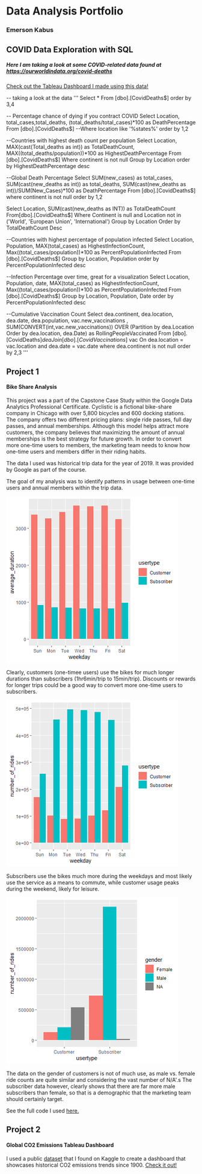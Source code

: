 # Data Analysis Portfolio
### Emerson Kabus

## COVID Data Exploration with SQL

 ##### Here I am taking a look at some COVID-related data found at https://ourworldindata.org/covid-deaths
 
 [Check out the Tableau Dashboard I made using this data!](https://public.tableau.com/views/COVIDDashboard_16797769219990/Dashboard1?:language=en-US&publish=yes&:display_count=n&:origin=viz_share_link)

-- taking a look at the data
''' 
Select *
From [dbo].[CovidDeaths$] 
order by 3,4

-- Percentage chance of dying if you contract COVID
Select Location, total_cases,total_deaths, (total_deaths/total_cases)*100 as DeathPercentage
From [dbo].[CovidDeaths$]
--Where location like '%states%'
order by 1,2


--Countries with highest death count per population
Select Location, MAX(cast(Total_deaths as int)) as TotalDeathCount, MAX((total_deaths/population))*100 as HighestDeathPercentage
From [dbo].[CovidDeaths$]
Where continent is not null 
Group by Location
order by HighestDeathPercentage desc


--Global Death Percentage
Select SUM(new_cases) as total_cases, SUM(cast(new_deaths as int)) as total_deaths, SUM(cast(new_deaths as int))/SUM(New_Cases)*100 as DeathPercentage
From [dbo].[CovidDeaths$]
where continent is not null 
order by 1,2

Select Location, SUM(cast(new_deaths as INT)) as TotalDeathCount
From[dbo].[CovidDeaths$]
Where Continent is null 
and Location not in ('World', 'European Union', 'International')
Group by Location
Order by TotalDeathCount Desc

--Countries with highest percentage of population infected
Select Location, Population, MAX(total_cases) as HighestInfectionCount,  Max((total_cases/population))*100 as PercentPopulationInfected
From [dbo].[CovidDeaths$]
Group by Location, Population
order by PercentPopulationInfected desc

--Infection Percentage over time, great for a visualization
Select Location, Population, date, MAX(total_cases) as HighestInfectionCount,  Max((total_cases/population))*100 as PercentPopulationInfected
From [dbo].[CovidDeaths$]
Group by Location, Population, Date
order by PercentPopulationInfected desc

--Cumulative Vaccination Count
Select dea.continent, dea.location, dea.date, dea.population, vac.new_vaccinations
, SUM(CONVERT(int,vac.new_vaccinations)) OVER (Partition by dea.Location Order by dea.location, dea.Date) as RollingPeopleVaccinated
From [dbo].[CovidDeaths$] dea
Join [dbo].[CovidVaccinations$] vac
	On dea.location = vac.location
	and dea.date = vac.date
where dea.continent is not null 
order by 2,3
'''
## Project 1 
#### Bike Share Analysis

This project was a part of the Capstone Case Study within the Google Data Analytics Professional Certificate. Cyclistic is a fictional bike-share company in Chicago with over 5,800 bicycles and 600 docking stations. The company offers two different pricing plans: single ride passes, full day passes, and annual memberships. Although this model helps attract more customers, the company believes that maximizing the amount of annual memberships is the best strategy for future growth. In order to convert more one-time users to members, the marketing team needs to know how one-time users and members differ in their riding habits. 

The data I used was historical trip data for the year of 2019. It was provided by Google as part of the course.

The goal of my analysis was to identify patterns in usage between one-time users and annual members within the trip data.

![](/duration_by_usertype.png)

Clearly, customers (one-timee users) use the bikes for much longer durations than subscribers (1hr6min/trip to 15min/trip). Discounts or rewards for longer trips could be a good way to convert more one-time users to subscribers. 


![](/rides_by_usertype.png)

Subscribers use the bikes much more during the weekdays and most likely use the service as a means to commute, while customer usage peaks during the weekend, likely for leisure. 


![](/rides_by_gender_R.png)

The data on the gender of customers is not of much use, as male vs. female ride counts are quite similar and considering the vast number of N/A'.s The subscriber data however, clearly shows that there are far more male subscribers than female, so that is a demographic that the marketing team should certainly target. 

See the full code I used [here.](https://github.com/emersonkabus/Google-Data-Analytics-Certificate-Capstone-Case-Study/blob/main/Capstone%20Script.R)


## Project 2
#### Global CO2 Emissions Tableau Dashboard

I used a public [dataset](https://www.kaggle.com/datasets/yoannboyere/co2-ghg-emissionsdata) that I found on Kaggle to create a dashboard that showcases historical CO2 emissions trends since 1900. [Check it out!](https://public.tableau.com/app/profile/emerson2768/viz/EmissionsWorkbook_16700970459730/Dashboard1)
